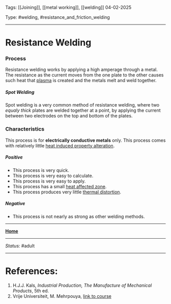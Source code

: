 Tags: [[Joining]], [[metal working]], [[welding]]
04-02-2025

Type: #welding, #resistance_and_friction_welding 

---
# Resistance Welding
### Process
Resistance welding works by applying a high amperage through a metal. The resistance as the current moves from the one plate to the other causes such heat that [plasma](Plasma%20Working.md) is created and the metals melt and weld together.
##### Spot Welding
Spot welding is a very common method of resistance welding, where two _equaly thick_ plates are welded together at a point, by applying the current between two electrodes on the top and bottom of the plates.

### Characteristics
This process is for __electrically conductive metals__ only.
This process comes with relatively little [heat induced property alteration](Crystal%20Manipulation%20and%20Deformation.md).
##### Positive
- This process is very quick.
- This process is very easy to calculate.
- This process is very easy to apply.
- This process has a small [heat affected zone](Crystal%20Manipulation%20and%20Deformation.md#hot%20deformation).
- This process produces very little [thermal distortion](!%20Manufacturing%20Technologies%20Overview.md#Terms%20and%20Disambiguation).
##### Negative
- This process is not nearly as strong as other welding methods.








---
__[Home](!%20Manufacturing%20Technologies%20Overview.md)__

---
_Status:_ #adult

---
# References:

1. H.J.J. Kals, _Industrial Production, The Manufacture of Mechanical Products_, 5th ed.
2. Vrije Universiteit, M. Mehrpouya, [link to course](https://canvas.utwente.nl/courses/15351)
